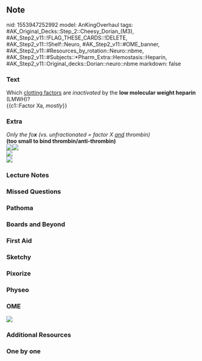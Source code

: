 ## Note
nid: 1553947252992
model: AnKingOverhaul
tags: #AK_Original_Decks::Step_2::Cheesy_Dorian_(M3), #AK_Step2_v11::!FLAG_THESE_CARDS::!DELETE, #AK_Step2_v11::!Shelf::Neuro, #AK_Step2_v11::#OME_banner, #AK_Step2_v11::#Resources_by_rotation::Neuro::nbme, #AK_Step2_v11::#Subjects::*Pharm_Extra::Hemostasis::Heparin, #AK_Step2_v11::Original_decks::Dorian::neuro::nbme
markdown: false

### Text
<div>
  Which <u>clotting factors</u> are <i>inactivated</i> by the
  <b>low molecular weight heparin</b> (LMWH)?
</div>
<div>
  {{c1::Factor Xa, <i>mostly</i>}}
</div>

### Extra
<div>
  <div>
    <i>Only the fo<b>x</b> (vs. unfractionated = factor X
    <u>and</u> thrombin)</i>
  </div>
  <div>
    <b>(too small to bind thrombin/anti-thrombin)</b>
  </div>
</div><img src="paste-718689762542058.jpg"><img src=
"paste-717023315231208.jpg">
<div>
  <div>
    <div style="display: inline !important;">
      <div style="display: inline !important;">
        <i><img src="Heparin%20MoA%202.png"></i>
      </div>
    </div>
  </div>
</div>
<div>
  <div>
    <div>
      <i><img src="Heparin%20MoA%201.png"></i>
    </div>
  </div>
</div>

### Lecture Notes


### Missed Questions


### Pathoma


### Boards and Beyond


### First Aid


### Sketchy


### Pixorize


### Physeo


### OME
<div class="ome-widget">
  <a href="https://onlinemeded.org?ref=anki"><img src=
  "_OME_AnkiFlashcards_General_3.png"></a>
</div>

### Additional Resources


### One by one

